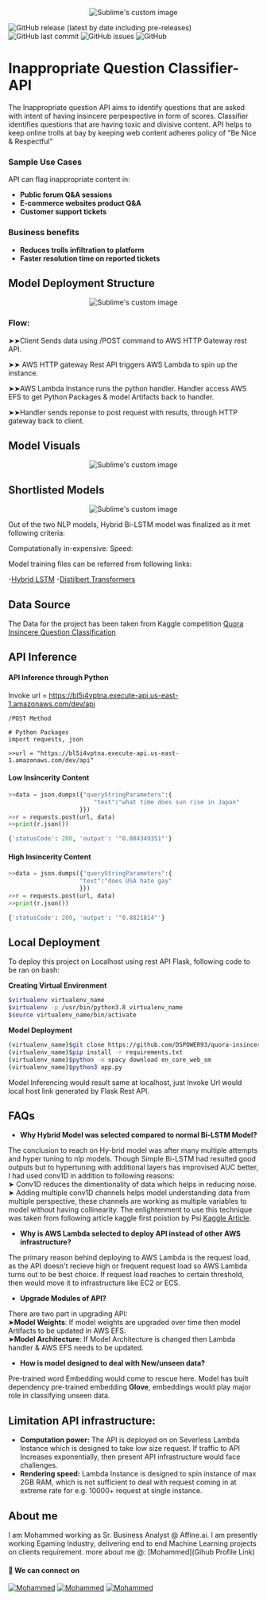 
<!-- Add banner here -->

<p align="center">
  <img src="https://github.com/DSPOWER93/Data/blob/main/GitHub_nlp_question_banner.png?raw=true" alt="Sublime's custom image"/>
</p>


![GitHub release (latest by date including pre-releases)](https://img.shields.io/github/v/release/navendu-pottekkat/awesome-readme?include_prereleases)
![GitHub last commit](https://img.shields.io/badge/last%20commit-Dec--2021-blue)
![GitHub issues](https://img.shields.io/github/issues-raw/navendu-pottekkat/awesome-readme)
![GitHub](https://img.shields.io/github/license/navendu-pottekkat/awesome-readme)

# Inappropriate Question Classifier-API

The Inappropriate question API aims to identify questions that are asked with intent of having insincere perpespective in form of scores. Classifier identifies questions that are having toxic and divisive content. API helps to keep online trolls at bay by keeping web content adheres policy of "Be Nice & Respectful"

### Sample Use Cases

API can flag inappropriate content in: 
- **Public forum Q&A sessions**
- **E-commerce websites product Q&A**
- **Customer support tickets**

### Business benefits

- **Reduces trolls infiltration to platform**
- **Faster resolution time on reported tickets**


## Model Deployment Structure

<p align="center">
  <img src="https://github.com/DSPOWER93/Data/blob/main/deployment%20flow.png" alt="Sublime's custom image"/>
</p>

### **Flow**: 
➤➤Client Sends data using /POST command to AWS HTTP Gateway rest API.

➤➤ AWS HTTP gateway Rest API triggers AWS Lambda to spin up the instance.
       
➤➤AWS Lambda Instance runs the python handler. Handler access AWS EFS to get Python Packages & model Artifacts back to handler.

➤➤Handler sends reponse to post request with results, through HTTP gateway back to client.

## Model Visuals

<p align="center">
  <img src="https://github.com/DSPOWER93/artifacts/blob/main/Model_vis.png" alt="Sublime's custom image"/>
</p>

## Shortlisted Models

<p align="center">
  <img src="https://github.com/DSPOWER93/artifacts/blob/main/model_comparison.png" alt="Sublime's custom image"/>
</p>

Out of the two NLP models, Hybrid Bi-LSTM model was finalized as it met following criteria: 

Computationally in-expensive:
Speed:

Model training files can be referred from following links:

-[Hybrid LSTM]()
-[Distilbert Transformers]()

## Data Source

The Data for the project has been taken from Kaggle competition 
[Quora Insincere Question Classification](https://www.kaggle.com/c/quora-insincere-questions-classification)

## API Inference

#### API Inference through Python

Invoke url = https://bl5i4vptna.execute-api.us-east-1.amazonaws.com/dev/api

```
/POST Method

# Python Packages
import requests, json

>>url = "https://bl5i4vptna.execute-api.us-east-1.amazonaws.com/dev/api"
```

#### Low Insincerity Content
```python
>>data = json.dumps({"queryStringParameters":{
                        "text":"what time does sun rise in Japan"
      		        }})
>>r = requests.post(url, data)
>>print(r.json())

{'statusCode': 200, 'output': '"0.004349351"'}
```

#### High Insincerity Content
```python
>>data = json.dumps({"queryStringParameters":{
                    "text":"does USA hate gay"
      		        }})
>>r = requests.post(url, data)
>>print(r.json())

{'statusCode': 200, 'output': '"0.8821814"'}
```

## Local Deployment

To deploy this project on Localhost using rest API Flask, following code to be ran on bash: 

**Creating Virtual Environment**
```bash
$virtualenv virtualenv_name
$virtualenv -p /usr/bin/python3.8 virtualenv_name
$source virtualenv_name/bin/activate
```
**Model Deployment**
```bash
(virtualenv_name)$git clone https://github.com/DSPOWER93/quora-insincere.git
(virtualenv_name)$pip install -r requirements.txt 
(virtualenv_name)$python -m spacy download en_core_web_sm
(virtualenv_name)$python3 app.py
```
Model Inferencing would result same at localhost, just Invoke Url would local host link generated by Flask Rest API.

## FAQs

- **Why Hybrid Model was selected compared to normal Bi-LSTM Model?**<br />

The conclusion to reach on Hy-brid model was after many multiple attempts and hyper tuning to nlp models. Though Simple Bi-LSTM had resulted good outputs but to hypertuning with additional layers has improvised AUC better, I had used conv1D in addition to following reasons:<br />
➤ Conv1D reduces the dimentionality of data which helps in reducing noise.<br />
➤ Adding multiple conv1D channels helps model understanding data from multiple perspective, these channels are working as multiple variables to model without having collinearity. The enlightenment to use this technique was taken from following article kaggle first poistion by Psi [Kaggle Article](https://www.kaggle.com/c/quora-insincere-questions-classification/discussion/80568).

- **Why is AWS Lambda selected to deploy API instead of other AWS infrastructure?**<br />
 
The primary reason behind deploying to AWS Lambda is the request load, as the API doesn't recieve high or frequent request load so AWS Lambda turns out to be best choice. If request load reaches to certain threshold, then would move it to infrastructure like EC2 or ECS.

- **Upgrade Modules of API?**<br />

There are two part in upgrading API:<br /> 
➤**Model Weights**: If model weights are upgraded over time then model Artifacts to be updated in AWS EFS.<br />
➤**Model Architecture**: If Model Architecture is changed then Lambda handler & AWS EFS needs to be updated.<br />

- **How is model designed to deal with New/unseen data?**<br />

Pre-trained word Embedding would come to rescue here. Model has built dependency pre-trained embedding **Glove**, embeddings would play major role in classifying unseen data. 

## Limitation API infrastructure:

- **Computation power:** The API is deployed on on Severless Lambda Instance which is designed to take low size request. If traffic to API Increases exponentially, then present API infrastructure would face challenges.<br />
- **Rendering speed:** Lambda Instance is designed to spin instance of max 2GB RAM, which is not sufficient to deal with request coming in at extreme rate for e.g. 10000+ request at single instance.


## About me 

I am Mohammed working as Sr. Business Analyst @ Affine.ai. I am presently working Egaming Industry, delivering end to end Machine Learning projects on clients requirement. 
more about me @: [Mohammed](Gihub Profile Link)


#### 👀 We can connect on <br/>
[![Mohammed](https://img.shields.io/badge/Linkedin-blue?style=flat&logo=Linkedin&labelColor=blue)](https://www.linkedin.com/in/mohammed-taher-13934a51/)
[![Mohammed](https://img.shields.io/badge/Gmail-white?style=flat&logo=gmail&labelColor=white)](mailto:md786.52@gmail.com)
[![Mohammed](https://img.shields.io/badge/Instagram-white?style=flat&logo=Instagram&labelColor=white)](https://www.instagram.com/mdboy93/)

